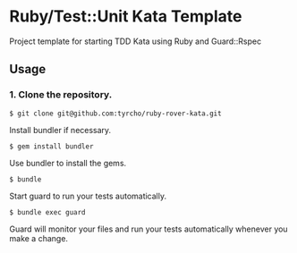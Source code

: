 # Ruby/Test::Unit Kata Template

Project template for starting TDD Kata using Ruby and Guard::Rspec

## Usage

### 1. Clone the repository.

    $ git clone git@github.com:tyrcho/ruby-rover-kata.git

Install bundler if necessary.

    $ gem install bundler 

Use bundler to install the gems.

    $ bundle

Start guard to run your tests automatically.
    
    $ bundle exec guard

Guard will monitor your files and run your tests automatically whenever you make a change.

